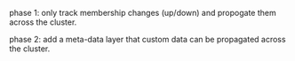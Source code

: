 phase 1: only track membership changes (up/down) and propogate them across the cluster.

phase 2: add a meta-data layer that custom data can be propagated across the cluster.